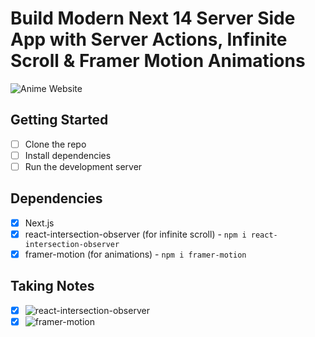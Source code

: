 # Build Modern Next 14 Server Side App with Server Actions, Infinite Scroll & Framer Motion Animations

![Anime Website](https://i.ibb.co/MG1nbqt/YT-Thumbnails-2.png)

## Getting Started

-  [ ] Clone the repo
-  [ ] Install dependencies
-  [ ] Run the development server

## Dependencies

-  [x] Next.js
-  [x] react-intersection-observer (for infinite scroll) - `npm i react-intersection-observer`
-  [x] framer-motion (for animations) - `npm i framer-motion`

## Taking Notes

-  [x] ![react-intersection-observer](https://www.npmjs.com/package/react-intersection-observer)
-  [x] ![framer-motion](https://www.framer.com/motion/)
